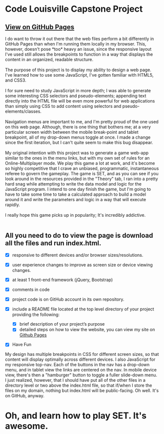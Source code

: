 # Code Louisville Capstone Project
<h2><a href="https://bpleazy.github.io/cl-capstone/" target="_blank">View on GitHub Pages</a></h2>
I do want to throw it out there that the web files perform a bit differently in GitHub Pages than when I'm running them locally in my browser. This, however, doesn't pose *too* heavy an issue, since the responsive layout I've used still allows the breakpoints to function in a way that displays the content in an organized, readable structure.
<br><br>
The purpose of this project is to display my ability to design a web page. I've learned how to use some JavaScript, I've gotten familiar with HTML5, and CSS3.
<br><br>
I for sure need to study JavaScript in more depth; I was able to generate some interesting CSS selectors and pseudo-elements; appending text directly into the HTML file will be even more powerful for web applications than simply using CSS to add content using selectors and pseudo-elements/classes.
<br><br>
Navigation menus are important to me, and I'm pretty proud of the one used on this web page. Although, there is one thing that bothers me; at a very particular screen width between the mobile break-point and tablet breakpoint, all of my drop-down menus toggle at once. I made a change since the first iteration, but I can't quite seem to make this bug disappear.
<br><br>
My original intention with this project was to generate a game web-app similar to the ones in the menu links, but with my own set of rules for an Online-Multiplayer mode. We play this game a lot at work, and it's become so highly competitive that I crave an unbiased, programmatic, instantaneous referee to govern the gameplay. The game is SET, and as you can see if you look around in the resources provided in the "Theory" tab, I ran into a pretty hard snag while attempting to write the data model and logic for the JavaScript program. I intend to one day finish the game, but I'm going to have to take some time to take a calculated approach to build a model around it and write the parameters and logic in a way that will execute rapidly.
<br><br>
I really hope this game picks up in popularity; It's incredibly addictive.
<br><br>

## All you need to do to view the page is download all the files and run index.html.

- [x] responsive to different devices and/or browser sizes/resolutions.
- [x] user experience changes to improve as screen size or device viewing changes.
- [x] at least 1 front-end framework (jQuery, Bootstrap)
- [x] comments in code
- [x] project code is on GitHub account in its own repository.
- [x] include a README file located at the top level directory of your project providing the following:
    - [x] brief description of your project’s purpose
    - [x] detailed steps on how to view the website, you can view my site on <a href="https://bpleazy.github.io/cl-capstone/(https://bpleazy.github.io/cl-capstone/" target="_blank">Github Pages</a>
- [x] Have Fun


My design has multiple breakpoints in CSS for different screen sizes, so that content will display optimally across different devices. I also JavaScript for my responsive top-nav. Each of the buttons in the nav has a drop-down menu, and in tablet view the links are centered on the nav. In mobile device view, there's then a "hamburger" button to toggle a fuller slide-down menu.<br>
I just realized, however, that I should have put all of the other files in a directory level or two above the index.html file, so that if/when I store the files on my domain, nothing but index.html will be public-facing. Oh well. It's on GitHub, anyway.
# Oh, and learn how to play SET. It's awesome.